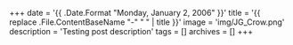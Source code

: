 +++
date = '{{ .Date.Format "Monday, January 2, 2006" }}'
title = '{{ replace .File.ContentBaseName "-" " " | title }}'
image = 'img/JG_Crow.png'
description = 'Testing post description'
tags = []
archives = []
+++
